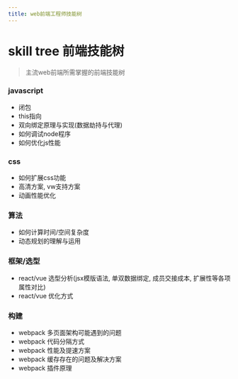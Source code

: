 ```yaml
---
title: web前端工程师技能树
---
```


# skill tree 前端技能树

> 主流web前端所需掌握的前端技能树



### javascript

* 闭包
* this指向
* 双向绑定原理与实现(数据劫持与代理)
* 如何调试node程序
* 如何优化js性能



### css

* 如何扩展css功能
* 高清方案, vw支持方案
* 动画性能优化



### 算法

* 如何计算时间/空间复杂度
* 动态规划的理解与运用



### 框架/选型

* react/vue 选型分析(jsx模版语法, 单双数据绑定, 成员交接成本, 扩展性等各项属性对比)
* react/vue 优化方式



### 构建

* webpack 多页面架构可能遇到的问题
* webpack 代码分隔方式
* webpack 性能及提速方案
* webpack 缓存存在的问题及解决方案
* webpack 插件原理